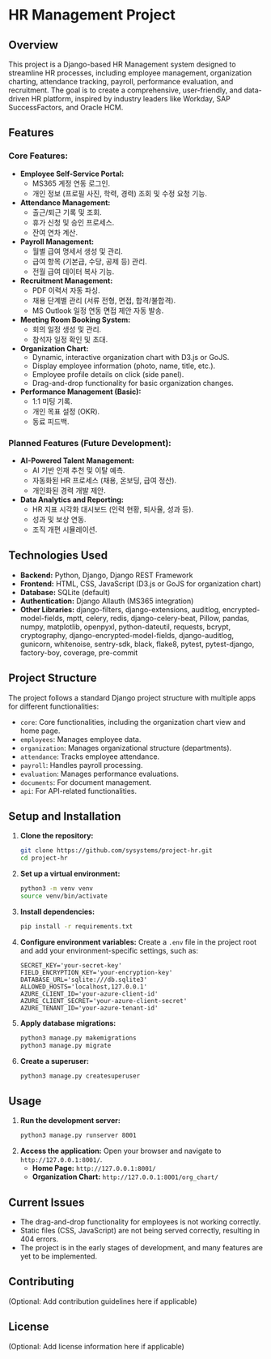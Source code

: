 # HR Management Project

## Overview

This project is a Django-based HR Management system designed to streamline HR processes, including employee management, organization charting, attendance tracking, payroll, performance evaluation, and recruitment. The goal is to create a comprehensive, user-friendly, and data-driven HR platform, inspired by industry leaders like Workday, SAP SuccessFactors, and Oracle HCM.

## Features

### Core Features:

*   **Employee Self-Service Portal:**
    *   MS365 계정 연동 로그인.
    *   개인 정보 (프로필 사진, 학력, 경력) 조회 및 수정 요청 기능.
*   **Attendance Management:**
    *   출근/퇴근 기록 및 조회.
    *   휴가 신청 및 승인 프로세스.
    *   잔여 연차 계산.
*   **Payroll Management:**
    *   월별 급여 명세서 생성 및 관리.
    *   급여 항목 (기본급, 수당, 공제 등) 관리.
    *   전월 급여 데이터 복사 기능.
*   **Recruitment Management:**
    *   PDF 이력서 자동 파싱.
    *   채용 단계별 관리 (서류 전형, 면접, 합격/불합격).
    *   MS Outlook 일정 연동 면접 제안 자동 발송.
*   **Meeting Room Booking System:**
    *   회의 일정 생성 및 관리.
    *   참석자 일정 확인 및 초대.
*   **Organization Chart:**
    *   Dynamic, interactive organization chart with D3.js or GoJS.
    *   Display employee information (photo, name, title, etc.).
    *   Employee profile details on click (side panel).
    *   Drag-and-drop functionality for basic organization changes.
*   **Performance Management (Basic):**
    *   1:1 미팅 기록.
    *   개인 목표 설정 (OKR).
    *   동료 피드백.

### Planned Features (Future Development):

*   **AI-Powered Talent Management:**
    *   AI 기반 인재 추천 및 이탈 예측.
    *   자동화된 HR 프로세스 (채용, 온보딩, 급여 정산).
    *   개인화된 경력 개발 제안.
*   **Data Analytics and Reporting:**
    *   HR 지표 시각화 대시보드 (인력 현황, 퇴사율, 성과 등).
    *   성과 및 보상 연동.
    *   조직 개편 시뮬레이션.

## Technologies Used

*   **Backend:** Python, Django, Django REST Framework
*   **Frontend:** HTML, CSS, JavaScript (D3.js or GoJS for organization chart)
*   **Database:** SQLite (default)
*   **Authentication:** Django Allauth (MS365 integration)
*   **Other Libraries:** django-filters, django-extensions, auditlog, encrypted-model-fields, mptt, celery, redis, django-celery-beat, Pillow, pandas, numpy, matplotlib, openpyxl, python-dateutil, requests, bcrypt, cryptography, django-encrypted-model-fields, django-auditlog, gunicorn, whitenoise, sentry-sdk, black, flake8, pytest, pytest-django, factory-boy, coverage, pre-commit

## Project Structure

The project follows a standard Django project structure with multiple apps for different functionalities:

*   `core`: Core functionalities, including the organization chart view and home page.
*   `employees`: Manages employee data.
*   `organization`: Manages organizational structure (departments).
*   `attendance`: Tracks employee attendance.
*   `payroll`: Handles payroll processing.
*   `evaluation`: Manages performance evaluations.
*   `documents`: For document management.
*   `api`: For API-related functionalities.

## Setup and Installation

1.  **Clone the repository:**
    ```bash
    git clone https://github.com/sysystems/project-hr.git
    cd project-hr
    ```
2.  **Set up a virtual environment:**
    ```bash
    python3 -m venv venv
    source venv/bin/activate
    ```
3.  **Install dependencies:**
    ```bash
    pip install -r requirements.txt
    ```
4.  **Configure environment variables:**
    Create a `.env` file in the project root and add your environment-specific settings, such as:
    ```
    SECRET_KEY='your-secret-key'
    FIELD_ENCRYPTION_KEY='your-encryption-key'
    DATABASE_URL='sqlite:///db.sqlite3'
    ALLOWED_HOSTS='localhost,127.0.0.1'
    AZURE_CLIENT_ID='your-azure-client-id'
    AZURE_CLIENT_SECRET='your-azure-client-secret'
    AZURE_TENANT_ID='your-azure-tenant-id'
    ```
5.  **Apply database migrations:**
    ```bash
    python3 manage.py makemigrations
    python3 manage.py migrate
    ```
6.  **Create a superuser:**
    ```bash
    python3 manage.py createsuperuser
    ```

## Usage

1.  **Run the development server:**
    ```bash
    python3 manage.py runserver 8001
    ```
2.  **Access the application:**
    Open your browser and navigate to `http://127.0.0.1:8001/`.
    *   **Home Page:** `http://127.0.0.1:8001/`
    *   **Organization Chart:** `http://127.0.0.1:8001/org_chart/`

## Current Issues

*   The drag-and-drop functionality for employees is not working correctly.
*   Static files (CSS, JavaScript) are not being served correctly, resulting in 404 errors.
*   The project is in the early stages of development, and many features are yet to be implemented.

## Contributing

(Optional: Add contribution guidelines here if applicable)

## License

(Optional: Add license information here if applicable)
